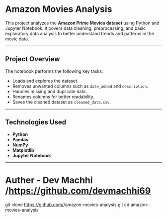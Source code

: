 #  Amazon Movies Analysis

This project analyzes the **Amazon Prime Movies dataset** using Python and Jupyter Notebook. It covers data cleaning, preprocessing, and basic exploratory data analysis to better understand trends and patterns in the movie data.

---

##  Project Overview

The notebook performs the following key tasks:
- Loads and explores the dataset.
- Removes unwanted columns such as `date_added` and `description`.
- Handles missing and duplicate data.
- Renames columns for better readability.
- Saves the cleaned dataset as `cleaned_data.csv`.

---

##  Technologies Used

- **Python**
- **Pandas**
- **NumPy**
- **Matplotlib**
- **Jupyter Notebook**

---
# Auther - Dev Machhi /https://github.com/devmachhi69
   git clone https://github.com/<your-username>/amazon-movies-analysis.git
   cd amazon-movies-analysis
